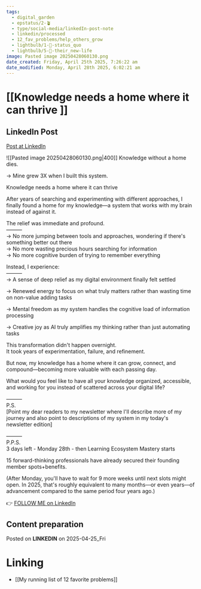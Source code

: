 ```yaml
---
tags:
  - digital_garden
  - epstatus/2-🪴
  - type/social-media/linkedIn-post-note
  - linkedin/processed
  - 12_fav_problems/help_others_grow
  - lightbulb/1-🔴-status_quo
  - lightbulb/5-🔵-their_new-life
image: Pasted image 20250428060130.png
date_created: Friday, April 25th 2025, 7:26:22 am
date_modified: Monday, April 28th 2025, 6:02:21 am
---
```

# [[Knowledge needs a home where it can thrive ]]
## LinkedIn Post
[Post at LinkedIn](https://www.linkedin.com/posts/sebastiankamilli_knowledge-without-a-home-dies-mine-grew-activity-7321412977369272320-82sD?utm_source=share&utm_medium=member_desktop&rcm=ACoAAA1M1pkBgWCYPhT45EpfLiHzViQqRWNCIv4)

![[Pasted image 20250428060130.png|400]]
Knowledge without a home dies.  
  
→ Mine grew 3X when I built this system.  
  
Knowledge needs a home where it can thrive  
  
After years of searching and experimenting with different approaches, I finally found a home for my knowledge—a system that works with my brain instead of against it.  
  
The relief was immediate and profound.  
———  
→ No more jumping between tools and approaches, wondering if there's something better out there  
→ No more wasting precious hours searching for information  
→ No more cognitive burden of trying to remember everything  
  
Instead, I experience:  
———  
→ A sense of deep relief as my digital environment finally felt settled  
  
→ Renewed energy to focus on what truly matters rather than wasting time on non-value adding tasks  
  
→ Mental freedom as my system handles the cognitive load of information processing  
  
→ Creative joy as AI truly amplifies my thinking rather than just automating tasks  
  
This transformation didn't happen overnight.  
It took years of experimentation, failure, and refinement.  
  
But now, my knowledge has a home where it can grow, connect, and compound—becoming more valuable with each passing day.  
  
What would you feel like to have all your knowledge organized, accessible, and working for you instead of scattered across your digital life?  
  
———  
P.S.  
[Point my dear readers to my newsletter where I'll describe more of my journey and also point to descriptions of my system in my today's newsletter edition]  
  
———  
P.P.S.  
3 days left - Monday 28th - then Learning Ecosystem Mastery starts  
  
15 forward-thinking professionals have already secured their founding member spots+benefits.  
  
(After Monday, you'll have to wait for 9 more weeks until next slots might open. In 2025, that's roughly equivalent to many months—or even years—of advancement compared to the same period four years ago.)

👉 [FOLLOW ME on LinkedIn](https://www.linkedin.com/comm/mynetwork/discovery-see-all?usecase=PEOPLE_FOLLOWS&followMember=sebastiankamilli)

## Content preparation

Posted on **LINKEDIN** on 2025-04-25_Fri
# Linking
+ [[My running list of 12 favorite problems]]